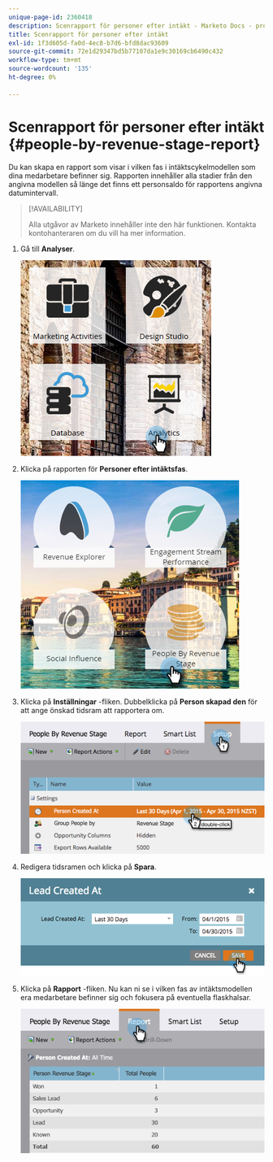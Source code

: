 ```yaml
---
unique-page-id: 2360418
description: Scenrapport för personer efter intäkt - Marketo Docs - produktdokumentation
title: Scenrapport för personer efter intäkt
exl-id: 1f3d605d-fa0d-4ec8-b7d6-bfd8dac93609
source-git-commit: 72e1d29347bd5b77107da1e9c30169cb6490c432
workflow-type: tm+mt
source-wordcount: '135'
ht-degree: 0%

---
```


# Scenrapport för personer efter intäkt {#people-by-revenue-stage-report}

Du kan skapa en rapport som visar i vilken fas i intäktscykelmodellen som dina medarbetare befinner sig. Rapporten innehåller alla stadier från den angivna modellen så länge det finns ett personsaldo för rapportens angivna datumintervall.

>[!AVAILABILITY]
>
>Alla utgåvor av Marketo innehåller inte den här funktionen. Kontakta kontohanteraren om du vill ha mer information.

1. Gå till **Analyser**.

   ![](assets/image2017-3-27-15-3a43-3a55.png)

1. Klicka på rapporten för **Personer efter intäktsfas**.

   ![](assets/image2017-3-27-15-3a46-3a27.png)

1. Klicka på **Inställningar** -fliken. Dubbelklicka på **Person skapad den** för att ange önskad tidsram att rapportera om.

   ![](assets/image2017-3-28-8-3a6-3a23.png)

1. Redigera tidsramen och klicka på **Spara**.

   ![](assets/image2015-4-29-12-3a11-3a31.png)

1. Klicka på **Rapport** -fliken. Nu kan ni se i vilken fas av intäktsmodellen era medarbetare befinner sig och fokusera på eventuella flaskhalsar.

   ![](assets/image2017-3-28-8-3a6-3a48.png)
